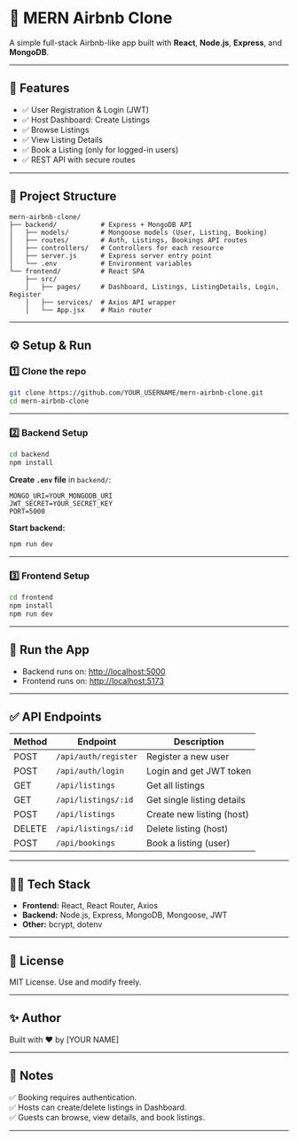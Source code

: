 
# 🏡 MERN Airbnb Clone

A simple full-stack Airbnb-like app built with **React**, **Node.js**, **Express**, and **MongoDB**.

---

## 📌 Features

- ✅ User Registration & Login (JWT)
- ✅ Host Dashboard: Create Listings
- ✅ Browse Listings
- ✅ View Listing Details
- ✅ Book a Listing (only for logged-in users)
- ✅ REST API with secure routes

---

## 📂 Project Structure

```
mern-airbnb-clone/
├── backend/           # Express + MongoDB API
│   ├── models/        # Mongoose models (User, Listing, Booking)
│   ├── routes/        # Auth, Listings, Bookings API routes
│   ├── controllers/   # Controllers for each resource
│   ├── server.js      # Express server entry point
│   └── .env           # Environment variables
└── frontend/          # React SPA
    ├── src/
    │   ├── pages/     # Dashboard, Listings, ListingDetails, Login, Register
    │   ├── services/  # Axios API wrapper
    │   └── App.jsx    # Main router
```

---

## ⚙️ Setup & Run

### 1️⃣ Clone the repo

```bash
git clone https://github.com/YOUR_USERNAME/mern-airbnb-clone.git
cd mern-airbnb-clone
```

---

### 2️⃣ Backend Setup

```bash
cd backend
npm install
```

**Create `.env` file** in `backend/`:

```env
MONGO_URI=YOUR_MONGODB_URI
JWT_SECRET=YOUR_SECRET_KEY
PORT=5000
```

**Start backend:**

```bash
npm run dev
```

---

### 3️⃣ Frontend Setup

```bash
cd frontend
npm install
npm run dev
```

---

## 🚀 Run the App

- Backend runs on: [http://localhost:5000](http://localhost:5000)
- Frontend runs on: [http://localhost:5173](http://localhost:5173)

---

## ✅ API Endpoints

| Method | Endpoint             | Description                |
|--------|----------------------|----------------------------|
| POST   | `/api/auth/register` | Register a new user        |
| POST   | `/api/auth/login`    | Login and get JWT token    |
| GET    | `/api/listings`      | Get all listings           |
| GET    | `/api/listings/:id`  | Get single listing details |
| POST   | `/api/listings`      | Create new listing (host)  |
| DELETE | `/api/listings/:id`  | Delete listing (host)      |
| POST   | `/api/bookings`      | Book a listing (user)      |

---

## 🧑‍💻 Tech Stack

- **Frontend:** React, React Router, Axios
- **Backend:** Node.js, Express, MongoDB, Mongoose, JWT
- **Other:** bcrypt, dotenv

---

## 📜 License

MIT License. Use and modify freely.

---

## ✨ Author

Built with ❤️ by [YOUR NAME]

---

## 📌 Notes

✅ Booking requires authentication.  
✅ Hosts can create/delete listings in Dashboard.  
✅ Guests can browse, view details, and book listings.

---
